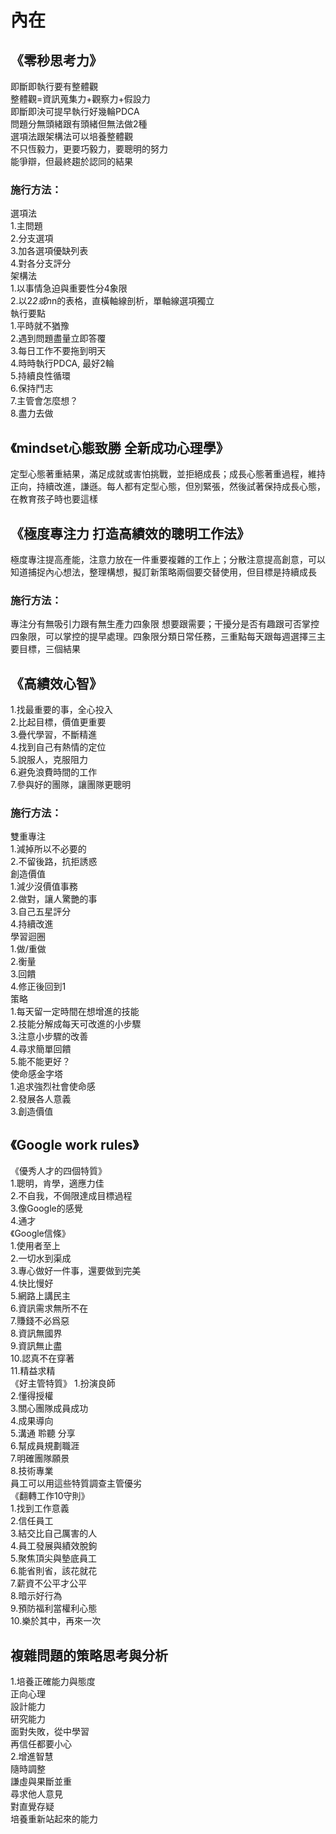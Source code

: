 # 內在
## 《零秒思考力》
即斷即執行要有整體觀  
整體觀=資訊蒐集力+觀察力+假設力   
即斷即決可提早執行好幾輪PDCA  
問題分無頭緒跟有頭緒但無法做2種  
選項法跟架構法可以培養整體觀  
不只恆毅力，更要巧毅力，要聰明的努力  
能爭辯，但最終趨於認同的結果  
### 施行方法：  
選項法  
1.主問題  
2.分支選項  
3.加各選項優缺列表  
4.對各分支評分  
架構法  
1.以事情急迫與重要性分4象限   
2.以2*2或n*n的表格，直橫軸線剖析，單軸線選項獨立  
執行要點  
1.平時就不猶豫  
2.遇到問題盡量立即答覆  
3.每日工作不要拖到明天  
4.時時執行PDCA, 最好2輪  
5.持續良性循環  
6.保持鬥志  
7.主管會怎麼想？  
8.盡力去做  
## 《mindset心態致勝 全新成功心理學》  
定型心態著重結果，滿足成就或害怕挑戰，並拒絕成長；成長心態著重過程，維持正向，持續改進，謙遜。每人都有定型心態，但別緊張，然後試著保持成長心態，在教育孩子時也要這樣
## 《極度專注力 打造高績效的聰明工作法》
極度專注提高產能，注意力放在一件重要複雜的工作上；分散注意提高創意，可以知道捕捉內心想法，整理構想，擬訂新策略兩個要交替使用，但目標是持續成長
### 施行方法：  
專注分有無吸引力跟有無生產力四象限 想要跟需要；干擾分是否有趣跟可否掌控四象限，可以掌控的提早處理。四象限分類日常任務，三重點每天跟每週選擇三主要目標，三個結果  
## 《高績效心智》
1.找最重要的事，全心投入  
2.比起目標，價值更重要  
3.疊代學習，不斷精進  
4.找到自己有熱情的定位  
5.說服人，克服阻力  
6.避免浪費時間的工作  
7.參與好的團隊，讓團隊更聰明  
### 施行方法：  
雙重專注  
1.減掉所以不必要的  
2.不留後路，抗拒誘惑  
創造價值  
1.減少沒價值事務  
2.做對，讓人驚艷的事  
3.自己五星評分  
4.持續改進  
學習迴圈  
1.做/重做  
2.衡量  
3.回饋  
4.修正後回到1  
策略  
1.每天留一定時間在想增進的技能  
2.技能分解成每天可改進的小步驟  
3.注意小步驟的改善  
4.尋求簡單回饋  
5.能不能更好？  
使命感金字塔  
1.追求強烈社會使命感  
2.發展各人意義  
3.創造價值  
## 《Google work rules》
《優秀人才的四個特質》  
1.聰明，肯學，適應力佳  
2.不自我，不侷限達成目標過程  
3.像Google的感覺  
4.通才  
《Google信條》  
1.使用者至上  
2.一切水到渠成  
3.專心做好一件事，還要做到完美  
4.快比慢好  
5.網路上講民主  
6.資訊需求無所不在  
7.賺錢不必爲惡  
8.資訊無國界  
9.資訊無止盡  
10.認真不在穿著  
11.精益求精  
《好主管特質》 
1.扮演良師  
2.懂得授權  
3.關心團隊成員成功  
4.成果導向  
5.溝通 聆聽 分享  
6.幫成員規劃職涯  
7.明確團隊願景  
8.技術專業  
員工可以用這些特質調查主管優劣  
《翻轉工作10守則》  
1.找到工作意義  
2.信任員工  
3.結交比自己厲害的人   
4.員工發展與績效脫鉤  
5.聚焦頂尖與墊底員工  
6.能省則省，該花就花  
7.薪資不公平才公平  
8.暗示好行為  
9.預防福利當權利心態  
10.樂於其中，再來一次  

## 複雜問題的策略思考與分析
1.培養正確能力與態度  
正向心理  
設計能力  
研究能力  
面對失敗，從中學習  
再信任都要小心  
2.增進智慧  
隨時調整  
謙虛與果斷並重  
尋求他人意見  
對直覺存疑  
培養重新站起來的能力  
